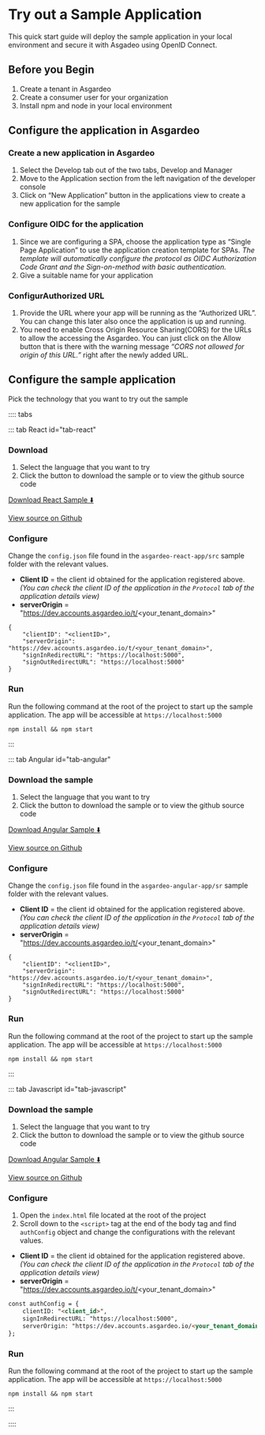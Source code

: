 # Try out a Sample Application

This quick start guide will deploy the sample application in your local environment and secure it with Asgadeo using OpenID Connect.

## Before you Begin
1. Create a tenant in Asgardeo
2. Create a consumer user for your organization
3. Install npm and node in your local environment

## Configure the application in Asgardeo

### Create a new application in Asgardeo

1. Select the Develop tab out of the two tabs, Develop and Manager
2. Move to the Application section from the left navigation of the developer console
3. Click on “New Application” button in the applications view to create a new application for the sample

### Configure OIDC for the application

1. Since we are configuring a SPA, choose the application type as “Single Page Application” to use the application creation template for SPAs.
*The template will automatically configure the protocol as OIDC Authorization Code Grant and the Sign-on-method with basic authentication.*
2. Give a suitable name for your application

### ConfigurAuthorized URL

1. Provide the URL where your app will be running as the “Authorized URL”. You can change this later also once the application is up and running.
2. You need to enable Cross Origin Resource Sharing(CORS) for the URLs to allow the accessing the Asgardeo. You can just click on the Allow button that is there with the warning message *“CORS not allowed for origin of this URL.”* right after the newly added URL.

## Configure the sample application

Pick the technology that you want to try out the sample

:::: tabs

<!-- Configuring the react sample -->
::: tab React id="tab-react"

### Download

1. Select the language that you want to try
2. Click the button to download the sample or to view the github source code

[Download React Sample :arrow_down:](https://github.com/asgardeo/asgardeo-auth-react-sdk/releases/latest/download/asgardeo-react-app.zip)

[View source on Github](https://github.com/asgardeo/asgardeo-auth-react-sdk/tree/main/samples/asgardeo-react-app)

### Configure
Change the `config.json` file found in the `asgardeo-react-app/src` sample folder with the relevant values.

- **Client ID** = the client id obtained for the application registered above. _(You can check the client ID of the application in the `Protocol` tab of the application details view)_
- **serverOrigin** = "https://dev.accounts.asgardeo.io/t/<your_tenant_domain>"

``` json{2,3}
{
    "clientID": "<clientID>",
    "serverOrigin": "https://dev.accounts.asgardeo.io/t/<your_tenant_domain>",
    "signInRedirectURL": "https://localhost:5000",
    "signOutRedirectURL": "https://localhost:5000"
}
```
### Run
Run the following command at the root of the project to start up the sample application. The app will be accessible at `https://localhost:5000` 

```
npm install && npm start
```
:::

<!-- Configuring the angular sample -->
::: tab Angular id="tab-angular"

### Download the sample
1. Select the language that you want to try
2. Click the button to download the sample or to view the github source code

[Download Angular Sample :arrow_down:](https://github.com/asgardeo/asgardeo-auth-angular-sdk/releases/latest/download/asgardeo-angular-app.zip)

[View source on Github](https://github.com/asgardeo/asgardeo-auth-angular-sdk/tree/main/samples/asgardeo-angular-app)
 
### Configure
Change the `config.json` file found in the `asgardeo-angular-app/sr` sample folder with the relevant values.

- **Client ID** = the client id obtained for the application registered above. _(You can check the client ID of the application in the `Protocol` tab of the application details view)_
- **serverOrigin** = "https://dev.accounts.asgardeo.io/t/<your_tenant_domain>"

``` json{2,3}
{
    "clientID": "<clientID>",
    "serverOrigin": "https://dev.accounts.asgardeo.io/t/<your_tenant_domain>",
    "signInRedirectURL": "https://localhost:5000",
    "signOutRedirectURL": "https://localhost:5000"
}
```

### Run
Run the following command at the root of the project to start up the sample application. The app will be accessible at `https://localhost:5000` 

```
npm install && npm start
```

:::

<!-- Configuring the javascript sample -->
::: tab Javascript id="tab-javascript"

### Download the sample
1. Select the language that you want to try
2. Click the button to download the sample or to view the github source code

[Download Angular Sample :arrow_down:](https://github.com/asgardeo/asgardeo-auth-spa-sdk/releases/latest/downloadasgardeo-html-js-app.zip)

[View source on Github](https://github.com/asgardeo/asgardeo-auth-spa-sdk/tree/main/samples/asgardeo-html-js-app)

### Configure
1. Open the `index.html` file located at the root of the project 
2. Scroll down to the `<script>` tag at the end of the body tag and find `authConfig` object and change the configurations with the relevant values.

- **Client ID** = the client id obtained for the application registered above. _(You can check the client ID of the application in the `Protocol` tab of the application details view)_
- **serverOrigin** = "https://dev.accounts.asgardeo.io/t/<your_tenant_domain>"

``` html {2,4}
const authConfig = {
    clientID: "<client_id>",
    signInRedirectURL: "https://localhost:5000",
    serverOrigin: "https://dev.accounts.asgardeo.io/<your_tenant_domain>"
};
```

### Run
Run the following command at the root of the project to start up the sample application. The app will be accessible at `https://localhost:5000` 

```
npm install && npm start
```
:::

::::
